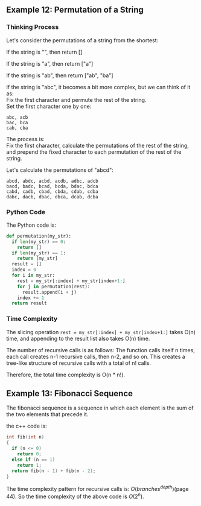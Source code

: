 ## Example 12: Permutation of a String  

### Thinking Process

Let's consider the permutations of a string from the shortest:

If the string is "", then return []  

If the string is "a", then return ["a"]  

If the string is "ab", then return ["ab", "ba"]  

If the string is "abc", it becomes a bit more complex, but we can think of it as:  
Fix the first character and permute the rest of the string.  
Set the first character one by one:  
```
abc, acb  
bac, bca  
cab, cba
```
The process is:  
Fix the first character, calculate the permutations of the rest of the string, and prepend the fixed character to each permutation of the rest of the string.

Let's calculate the permutations of "abcd":  
```
abcd, abdc, acbd, acdb, adbc, adcb
bacd, badc, bcad, bcda, bdac, bdca
cabd, cadb, cbad, cbda, cdab, cdba
dabc, dacb, dbac, dbca, dcab, dcba
```

### Python Code

The Python code is:
```python
def permutation(my_str):
  if len(my_str) == 0:
    return []
  if len(my_str) == 1:
    return [my_str]
  result = []
  index = 0
  for i in my_str:
    rest = my_str[:index] + my_str[index+1:]
    for j in permutation(rest):
      result.append(i + j)
    index += 1
  return result
```

### Time Complexity

The slicing operation `rest = my_str[:index] + my_str[index+1:]` takes O(n) time, and appending to the result list also takes O(n) time.

The number of recursive calls is as follows:
The function calls itself n times, each call creates n-1 recursive calls, then n-2, and so on.
This creates a tree-like structure of recursive calls with a total of n! calls.

Therefore, the total time complexity is O(n * n!).

## Example 13: Fibonacci Sequence

The fibonacci sequence is a sequence in which each element is the sum of the two elements that precede it.

the c++ code is:
```c++
int fib(int n)
{
  if (n <= 0)
    return 0;
  else if (n == 1)
    return 1;
  return fib(n - 1) + fib(n - 2);
}
```

The time complexity pattern for recursive calls is: $O(branches^{depth})$(page 44). So the time complexity of the above code is $O(2^n)$.


